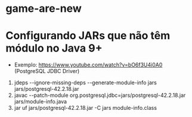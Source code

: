 # game-are-new

# Configurando JARs que não têm módulo no Java 9+

- Exemplo: https://www.youtube.com/watch?v=bO6f3U4i0A0 (PostgreSQL JDBC Driver)

1. jdeps --ignore-missing-deps --generate-module-info jars jars/postgresql-42.2.18.jar
2. javac --patch-module org.postgresql.jdbc=jars/postgresql-42.2.18.jar jars/module-info.java
3. jar uf jars/postgresql-42.2.18.jar -C jars module-info.class 

